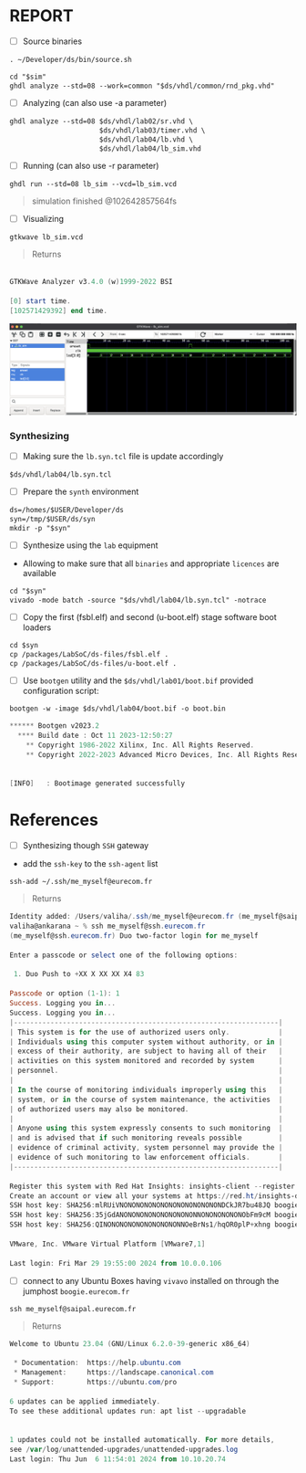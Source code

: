 # REPORT

- [ ] Source binaries

```
. ~/Developer/ds/bin/source.sh
```

```
cd "$sim"
ghdl analyze --std=08 --work=common "$ds/vhdl/common/rnd_pkg.vhd"
```

- [ ] Analyzing (can also use -a parameter)

```
ghdl analyze --std=08 $ds/vhdl/lab02/sr.vhd \
                      $ds/vhdl/lab03/timer.vhd \
                      $ds/vhdl/lab04/lb.vhd \
                      $ds/vhdl/lab04/lb_sim.vhd 
```

- [ ]  Running (can also use -r parameter)

```
ghdl run --std=08 lb_sim --vcd=lb_sim.vcd
```
> simulation finished @102642857564fs

- [ ] Visualizing

```
gtkwave lb_sim.vcd
```
> Returns
```powershell

GTKWave Analyzer v3.4.0 (w)1999-2022 BSI

[0] start time.
[102571429392] end time.
```

<img src=images/lb_sim.png width='' height='' > </img>


### Synthesizing

- [ ] Making sure the `lb.syn.tcl` file is update accordingly

```
$ds/vhdl/lab04/lb.syn.tcl
```

- [ ] Prepare the `synth` environment

```
ds=/homes/$USER/Developer/ds
syn=/tmp/$USER/ds/syn
mkdir -p "$syn"
```

- [ ] Synthesize using the `lab` equipment

- Allowing to make sure that all `binaries` and appropriate `licences` are available

```
cd "$syn"
vivado -mode batch -source "$ds/vhdl/lab04/lb.syn.tcl" -notrace
```

- [ ] Copy the first (fsbl.elf) and second (u-boot.elf) stage software boot loaders

```
cd $syn
cp /packages/LabSoC/ds-files/fsbl.elf .
cp /packages/LabSoC/ds-files/u-boot.elf .
```

- [ ] Use `bootgen` utility and the `$ds/vhdl/lab01/boot.bif` provided configuration script:

```
bootgen -w -image $ds/vhdl/lab04/boot.bif -o boot.bin
```
> 
```powershell
****** Bootgen v2023.2
  **** Build date : Oct 11 2023-12:50:27
    ** Copyright 1986-2022 Xilinx, Inc. All Rights Reserved.
    ** Copyright 2022-2023 Advanced Micro Devices, Inc. All Rights Reserved.


[INFO]   : Bootimage generated successfully
```


# References

- [ ] Synthesizing though `SSH` gateway

- add the `ssh-key` to the `ssh-agent` list

```
ssh-add ~/.ssh/me_myself@eurecom.fr
```
> Returns
```powershell
Identity added: /Users/valiha/.ssh/me_myself@eurecom.fr (me_myself@saipal.eurecom.fr)
valiha@ankarana ~ % ssh me_myself@ssh.eurecom.fr       
(me_myself@ssh.eurecom.fr) Duo two-factor login for me_myself

Enter a passcode or select one of the following options:

 1. Duo Push to +XX X XX XX X4 83

Passcode or option (1-1): 1
Success. Logging you in...
Success. Logging you in...
|-----------------------------------------------------------------|
| This system is for the use of authorized users only.            |
| Individuals using this computer system without authority, or in |
| excess of their authority, are subject to having all of their   |
| activities on this system monitored and recorded by system      |
| personnel.                                                      |
|                                                                 |
| In the course of monitoring individuals improperly using this   |
| system, or in the course of system maintenance, the activities  |
| of authorized users may also be monitored.                      |
|                                                                 |
| Anyone using this system expressly consents to such monitoring  |
| and is advised that if such monitoring reveals possible         |
| evidence of criminal activity, system personnel may provide the |
| evidence of such monitoring to law enforcement officials.       |
|-----------------------------------------------------------------|

Register this system with Red Hat Insights: insights-client --register
Create an account or view all your systems at https://red.ht/insights-dashboard
SSH host key: SHA256:mlRUiVNONONONONONONONONONONONONDCkJR7bu48JQ boogie.eurecom.fr (RSA)
SSH host key: SHA256:35jGdANONONONONONONONONONNONONONONONObFm9cM boogie.eurecom.fr (ECDSA)
SSH host key: SHA256:QINONONONONONONONONONNOeBrNs1/hqOR0plP+xhng boogie.eurecom.fr (ED25519)

VMware, Inc. VMware Virtual Platform [VMware7,1]

Last login: Fri Mar 29 19:55:00 2024 from 10.0.0.106
```

- [ ] connect to any Ubuntu Boxes having `vivavo` installed on through the jumphost `boogie.eurecom.fr`

```
ssh me_myself@saipal.eurecom.fr
```
> Returns
```powershell
Welcome to Ubuntu 23.04 (GNU/Linux 6.2.0-39-generic x86_64)

 * Documentation:  https://help.ubuntu.com
 * Management:     https://landscape.canonical.com
 * Support:        https://ubuntu.com/pro

6 updates can be applied immediately.
To see these additional updates run: apt list --upgradable


1 updates could not be installed automatically. For more details,
see /var/log/unattended-upgrades/unattended-upgrades.log
Last login: Thu Jun  6 11:54:01 2024 from 10.10.20.74
```
